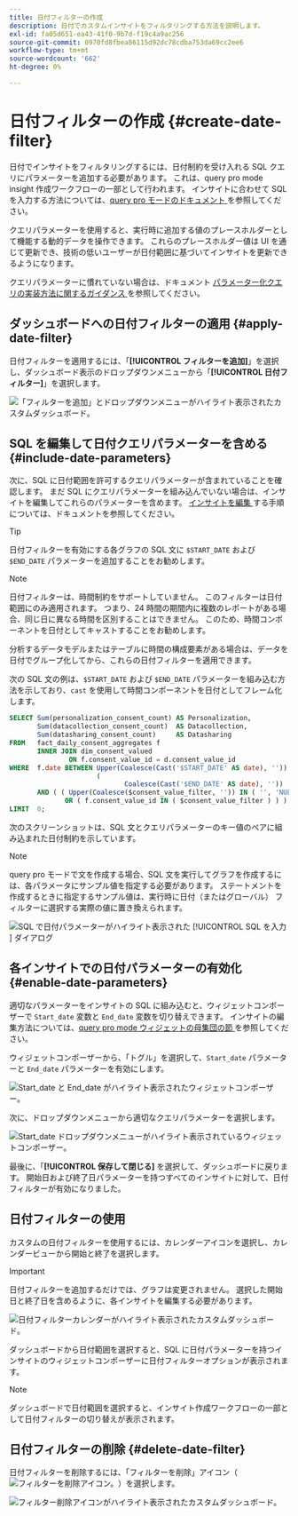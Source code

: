 ```yaml
---
title: 日付フィルターの作成
description: 日付でカスタムインサイトをフィルタリングする方法を説明します。
exl-id: fa05d651-ea43-41f0-9b7d-f19c4a9ac256
source-git-commit: 0970fd8fbea86115d92dc78cdba753da69cc2ee6
workflow-type: tm+mt
source-wordcount: '662'
ht-degree: 0%

---
```


# 日付フィルターの作成 {#create-date-filter}

日付でインサイトをフィルタリングするには、日付制約を受け入れる SQL クエリにパラメーターを追加する必要があります。 これは、query pro mode insight 作成ワークフローの一部として行われます。 インサイトに合わせて SQL を入力する方法については、[query pro モードのドキュメント ](#query-pro-mode) を参照してください。

クエリパラメーターを使用すると、実行時に追加する値のプレースホルダーとして機能する動的データを操作できます。 これらのプレースホルダー値は UI を通じて更新でき、技術の低いユーザーが日付範囲に基づいてインサイトを更新できるようになります。

クエリパラメーターに慣れていない場合は、ドキュメント [ パラメーター化クエリの実装方法に関するガイダンス ](../../../../query-service/ui/parameterized-queries.md) を参照してください。

## ダッシュボードへの日付フィルターの適用 {#apply-date-filter}

日付フィルターを適用するには、「**[!UICONTROL フィルターを追加]**」を選択し、ダッシュボード表示のドロップダウンメニューから「**[!UICONTROL 日付フィルター]**」を選択します。

![ 「フィルターを追加」とドロップダウンメニューがハイライト表示されたカスタムダッシュボード。](../../../images/query-pro-mode/add-filter.png)

## SQL を編集して日付クエリパラメーターを含める {#include-date-parameters}

次に、SQL に日付範囲を許可するクエリパラメーターが含まれていることを確認します。 まだ SQL にクエリパラメーターを組み込んでいない場合は、インサイトを編集してこれらのパラメーターを含めます。 [ インサイトを編集 ](../overview.md#edit) する手順については、ドキュメントを参照してください。

>[!TIP]
>
>日付フィルターを有効にする各グラフの SQL 文に `$START_DATE` および `$END_DATE` パラメーターを追加することをお勧めします。

>[!NOTE]
>
>日付フィルターは、時間制約をサポートしていません。 このフィルターは日付範囲にのみ適用されます。 つまり、24 時間の期間内に複数のレポートがある場合、同じ日に異なる時間を区別することはできません。 このため、時間コンポーネントを日付としてキャストすることをお勧めします。

分析するデータモデルまたはテーブルに時間の構成要素がある場合は、データを日付でグループ化してから、これらの日付フィルターを適用できます。

次の SQL 文の例は、`$START_DATE` および `$END_DATE` パラメーターを組み込む方法を示しており、`cast` を使用して時間コンポーネントを日付としてフレーム化します。

```sql
SELECT Sum(personalization_consent_count) AS Personalization,
       Sum(datacollection_consent_count)  AS Datacollection,
       Sum(datasharing_consent_count)     AS Datasharing
FROM   fact_daily_consent_aggregates f
       INNER JOIN dim_consent_valued
               ON f.consent_value_id = d.consent_value_id
WHERE  f.date BETWEEN Upper(Coalesce(Cast('$START_DATE' AS date), '')) AND Upper
                      (
                             Coalesce(Cast('$END_DATE' AS date), ''))
       AND ( ( Upper(Coalesce($consent_value_filter, '')) IN ( '', 'NULL' ) )
              OR ( f.consent_value_id IN ( $consent_value_filter ) ) )
LIMIT  0; 
```

次のスクリーンショットは、SQL 文とクエリパラメーターのキー値のペアに組み込まれた日付制約を示しています。

>[!NOTE]
>
>query pro モードで文を作成する場合、SQL 文を実行してグラフを作成するには、各パラメータにサンプル値を指定する必要があります。 ステートメントを作成するときに指定するサンプル値は、実行時に日付（またはグローバル） フィルターに選択する実際の値に置き換えられます。

![SQL で日付パラメーターがハイライト表示された [!UICONTROL SQL を入力 ] ダイアログ ](../../../images/sql-insights/sql-date-parameters.png)

## 各インサイトでの日付パラメーターの有効化 {#enable-date-parameters}

適切なパラメーターをインサイトの SQL に組み込むと、ウィジェットコンポーザーで `Start_date` 変数と `End_date` 変数を切り替えできます。 インサイトの編集方法については、[query pro mode ウィジェットの母集団の節 ](#populate-widget) を参照してください。

ウィジェットコンポーザーから、「トグル」を選択して、`Start_date` パラメーターと `End_date` パラメーターを有効にします。

![Start_date と End_date がハイライト表示されたウィジェットコンポーザー。](../../../images/sql-insights/widget-composer-date-filter-toggles.png)

次に、ドロップダウンメニューから適切なクエリパラメーターを選択します。

![Start_date ドロップダウンメニューがハイライト表示されているウィジェットコンポーザー。](../../../images/sql-insights/widget-composer-date-filter-dropdown.png)

最後に、「**[!UICONTROL 保存して閉じる]** を選択して、ダッシュボードに戻ります。 開始日および終了日パラメーターを持つすべてのインサイトに対して、日付フィルターが有効になりました。

## 日付フィルターの使用

カスタムの日付フィルターを使用するには、カレンダーアイコンを選択し、カレンダービューから開始と終了を選択します。

>[!IMPORTANT]
>
>日付フィルターを追加するだけでは、グラフは変更されません。 選択した開始日と終了日を含めるように、各インサイトを編集する必要があります。

![ 日付フィルターカレンダーがハイライト表示されたカスタムダッシュボード。](../../../images/query-pro-mode/date-filter.png)

ダッシュボードから日付範囲を選択すると、SQL に日付パラメーターを持つインサイトのウィジェットコンポーザーに日付フィルターオプションが表示されます。

>[!NOTE]
>
>ダッシュボードで日付範囲を選択すると、インサイト作成ワークフローの一部として日付フィルターの切り替えが表示されます。

## 日付フィルターの削除 {#delete-date-filter}

日付フィルターを削除するには、「フィルターを削除」アイコン（![ フィルターを削除アイコン。](/help/images/icons/filter-delete.png)）を選択します。

![ フィルター削除アイコンがハイライト表示されたカスタムダッシュボード。](../../../images/query-pro-mode/delete-date-filter.png)
